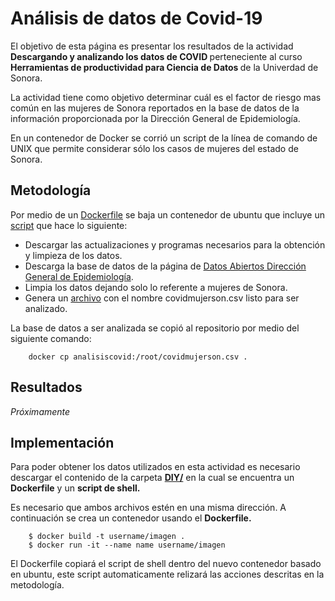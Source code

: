 # Análisis de datos de Covid-19

<p>El objetivo de esta página es presentar los resultados de la actividad <strong>Descargando y analizando los datos de COVID </strong> perteneciente al curso <strong>Herramientas de productividad para Ciencia de Datos </strong> de la Univerdad de Sonora. </p>
<p>La actividad tiene como objetivo determinar cuál es el factor de riesgo mas común en las mujeres de Sonora reportados en la base de datos de la información proporcionada por la Dirección General de Epidemiología. </p>
En un contenedor de Docker se corrió un script de la línea de comando de UNIX que permite considerar sólo los casos de mujeres del estado de Sonora.

## Metodología

Por medio de un [Dockerfile](https://github.com/melrepa/Covid19/blob/main/DIY/analisiscovid.dockerfile) se baja un contenedor de ubuntu que incluye un [script](https://github.com/melrepa/Covid19/blob/main/DIY/covidscript.sh) que hace lo siguiente:

- Descargar las actualizaciones y programas necesarios para la obtención y limpieza de los datos.
- Descarga la base de datos de la página de [Datos Abiertos Dirección General de Epidemiología](https://www.gob.mx/salud/documentos/datos-abiertos-152127).
- Limpia los datos dejando solo lo referente a mujeres de Sonora.
- Genera un [archivo](https://github.com/melrepa/Covid19/blob/main/covidmujerson.csv) con el nombre covidmujerson.csv listo para ser analizado.

La base de datos a ser analizada se copió al repositorio por medio del siguiente comando:

``` 
    docker cp analisiscovid:/root/covidmujerson.csv .
``` 

## Resultados

*Próximamente*

## Implementación
Para poder obtener los datos utilizados en esta actividad es necesario descargar el contenido de la carpeta [**DIY/**](https://github.com/melrepa/Covid19/tree/main/DIY) en la cual se encuentra un **Dockerfile** y un **script de shell.** 

Es necesario que ambos archivos estén en una misma dirección. A continuación se crea un contenedor usando el **Dockerfile.**
```   
    $ docker build -t username/imagen .
    $ docker run -it --name name username/imagen
```
El Dockerfile copiará el script de shell dentro del nuevo contenedor basado en ubuntu, este script automaticamente relizará las acciones descritas en la metodología.
